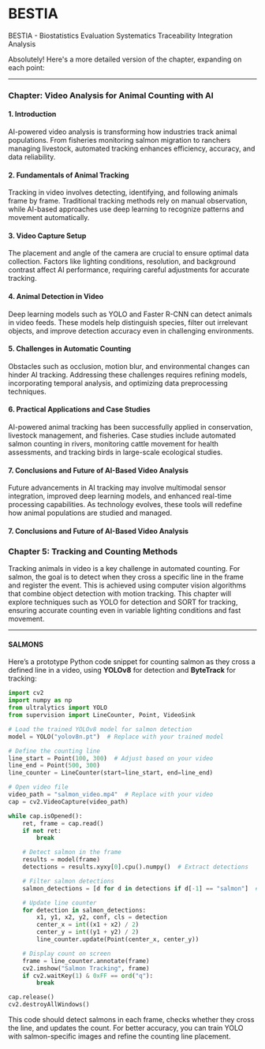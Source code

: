 # BESTIA
BESTIA - Biostatistics Evaluation Systematics Traceability Integration Analysis


Absolutely! Here's a more detailed version of the chapter, expanding on each point:

---

### **Chapter: Video Analysis for Animal Counting with AI**  
#### **1. Introduction**  
AI-powered video analysis is transforming how industries track animal populations. From fisheries monitoring salmon migration to ranchers managing livestock, automated tracking enhances efficiency, accuracy, and data reliability.

#### **2. Fundamentals of Animal Tracking**  
Tracking in video involves detecting, identifying, and following animals frame by frame. Traditional tracking methods rely on manual observation, while AI-based approaches use deep learning to recognize patterns and movement automatically.

#### **3. Video Capture Setup**  
The placement and angle of the camera are crucial to ensure optimal data collection. Factors like lighting conditions, resolution, and background contrast affect AI performance, requiring careful adjustments for accurate tracking.

#### **4. Animal Detection in Video**  
Deep learning models such as YOLO and Faster R-CNN can detect animals in video feeds. These models help distinguish species, filter out irrelevant objects, and improve detection accuracy even in challenging environments.

#### **5. Challenges in Automatic Counting**  
Obstacles such as occlusion, motion blur, and environmental changes can hinder AI tracking. Addressing these challenges requires refining models, incorporating temporal analysis, and optimizing data preprocessing techniques.

#### **6. Practical Applications and Case Studies**  
AI-powered animal tracking has been successfully applied in conservation, livestock management, and fisheries. Case studies include automated salmon counting in rivers, monitoring cattle movement for health assessments, and tracking birds in large-scale ecological studies.

#### **7. Conclusions and Future of AI-Based Video Analysis**  
Future advancements in AI tracking may involve multimodal sensor integration, improved deep learning models, and enhanced real-time processing capabilities. As technology evolves, these tools will redefine how animal populations are studied and managed.


#### **7. Conclusions and Future of AI-Based Video Analysis**  

### **Chapter 5: Tracking and Counting Methods**  
Tracking animals in video is a key challenge in automated counting. For salmon, the goal is to detect when they cross a specific line in the frame and register the event. This is achieved using computer vision algorithms that combine object detection with motion tracking. This chapter will explore techniques such as YOLO for detection and SORT for tracking, ensuring accurate counting even in variable lighting conditions and fast movement.

---

#### SALMONS
Here’s a prototype Python code snippet for counting salmon as they cross a defined line in a video, using **YOLOv8** for detection and **ByteTrack** for tracking:

```python
import cv2
import numpy as np
from ultralytics import YOLO
from supervision import LineCounter, Point, VideoSink

# Load the trained YOLOv8 model for salmon detection
model = YOLO("yolov8n.pt")  # Replace with your trained model

# Define the counting line
line_start = Point(100, 300)  # Adjust based on your video
line_end = Point(500, 300)
line_counter = LineCounter(start=line_start, end=line_end)

# Open video file
video_path = "salmon_video.mp4"  # Replace with your video
cap = cv2.VideoCapture(video_path)

while cap.isOpened():
    ret, frame = cap.read()
    if not ret:
        break

    # Detect salmon in the frame
    results = model(frame)
    detections = results.xyxy[0].cpu().numpy()  # Extract detections

    # Filter salmon detections
    salmon_detections = [d for d in detections if d[-1] == "salmon"]  # Adjust based on class labels

    # Update line counter
    for detection in salmon_detections:
        x1, y1, x2, y2, conf, cls = detection
        center_x = int((x1 + x2) / 2)
        center_y = int((y1 + y2) / 2)
        line_counter.update(Point(center_x, center_y))

    # Display count on screen
    frame = line_counter.annotate(frame)
    cv2.imshow("Salmon Tracking", frame)
    if cv2.waitKey(1) & 0xFF == ord("q"):
        break

cap.release()
cv2.destroyAllWindows()
```

This code should detect salmons in each frame, checks whether they cross the line, and updates the count. For better accuracy, you can train YOLO with salmon-specific images and refine the counting line placement. 






